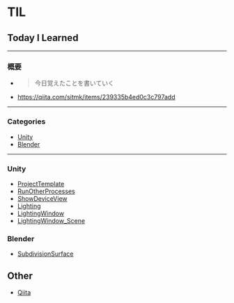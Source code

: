 # TIL

## Today I Learned

* * *

### 概要

-   > 今日覚えたことを書いていく
-   <https://qiita.com/sitmk/items/239335b4ed0c3c797add>

* * *

### Categories

-   [Unity](#unity)
-   [Blender](#blender)

* * *

### Unity

-   [ProjectTemplate](Unity/ProjectTemplate.md)
-   [RunOtherProcesses](Unity/RunOtherProcesses.md)
-   [ShowDeviceView](Unity/ShowDeviceView.md)
-   [Lighting](Unity/Lighting.md)
-   [LightingWindow](Unity/LightingWindow.md)
-   [LightingWindow_Scene](Unity/LightingWindow_Scene.md)

### Blender

-   [SubdivisionSurface](Blender/SubdivisionSurface.md)

## Other
-   [Qiita](https://qiita.com/kyourikey)
